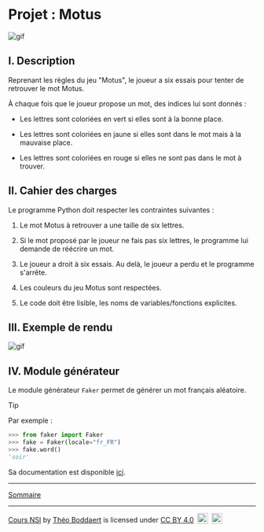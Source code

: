 # Projet : Motus

![gif](./img/motus.gif)

## I. Description

Reprenant les règles du jeu "Motus", le joueur a six essais pour tenter de retrouver le mot Motus.

À chaque fois que le joueur propose un mot, des indices lui sont donnés :

- Les lettres sont coloriées en vert si elles sont à la bonne place.

- Les lettres sont coloriées en jaune si elles sont dans le mot mais à la mauvaise place.

- Les lettres sont coloriées en rouge si elles ne sont pas dans le mot à trouver.

## II. Cahier des charges

Le programme Python doit respecter les contraintes suivantes :

1. Le mot Motus à retrouver a une taille de six lettres.

2. Si le mot proposé par le joueur ne fais pas six lettres, le programme lui demande de réécrire un mot.

3. Le joueur a droit à six essais. Au delà, le joueur a perdu et le programme s'arrête.

4. Les couleurs du jeu Motus sont respectées. 

5. Le code doit être lisible, les noms de variables/fonctions explicites.

## III. Exemple de rendu

![gif](./img/exemple_motus.gif)

## IV. Module générateur

Le module générateur `Faker` permet de générer un mot français aléatoire.

> [!TIP]
> Par exemple :
> ```python
> >>> from faker import Faker
> >>> fake = Faker(locale="fr_FR")
> >>> fake.word()
> 'soir'
> ```

Sa documentation est disponible [ici](https://faker.readthedocs.io/en/master/).
________

[Sommaire](./../README.md)

___________

<p xmlns:cc="http://creativecommons.org/ns#" xmlns:dct="http://purl.org/dc/terms/"><a property="dct:title" rel="cc:attributionURL" href="https://github.com/boddaert/nsi">Cours NSI</a> by <a rel="cc:attributionURL dct:creator" property="cc:attributionName" href="https://github.com/boddaert">Théo Boddaert</a> is licensed under <a href="https://creativecommons.org/licenses/by/4.0/?ref=chooser-v1" target="_blank" rel="license noopener noreferrer" style="display:inline-block;">CC BY 4.0</a>  <img style="height:22px!important;margin-left:3px;vertical-align:text-bottom;" src="https://mirrors.creativecommons.org/presskit/icons/cc.svg?ref=chooser-v1" alt="">  <img style="height:22px!important;margin-left:3px;vertical-align:text-bottom;" src="https://mirrors.creativecommons.org/presskit/icons/by.svg?ref=chooser-v1" alt=""></p> 